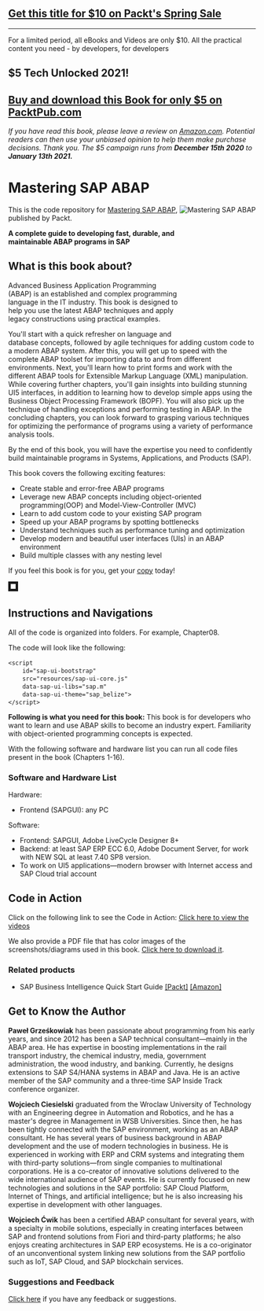 ## [Get this title for $10 on Packt's Spring Sale](https://www.packt.com/B07080?utm_source=github&utm_medium=packt-github-repo&utm_campaign=spring_10_dollar_2022)
-----
For a limited period, all eBooks and Videos are only $10. All the practical content you need \- by developers, for developers

## $5 Tech Unlocked 2021!
[Buy and download this Book for only $5 on PacktPub.com](https://www.packtpub.com/product/mastering-sap-abap/9781787288942)
-----
*If you have read this book, please leave a review on [Amazon.com](https://www.amazon.com/gp/product/1787288943).     Potential readers can then use your unbiased opinion to help them make purchase decisions. Thank you. The $5 campaign         runs from __December 15th 2020__ to __January 13th 2021.__*

# Mastering SAP ABAP

<a href="https://www.packtpub.com/application-development/mastering-sap-abap?utm_source=github&utm_medium=repository&utm_campaign="><img src="https://www.packtpub.com/media/catalog/product/cache/e4d64343b1bc593f1c5348fe05efa4a6/b/0/b07080.png" alt="Mastering SAP ABAP" height="256px" align="right"></a>

This is the code repository for [Mastering SAP ABAP](https://www.packtpub.com/application-development/mastering-sap-abap?utm_source=github&utm_medium=repository&utm_campaign=), published by Packt.

**A complete guide to developing fast, durable, and maintainable ABAP programs in SAP**

## What is this book about?
Advanced Business Application Programming (ABAP) is an established and complex programming language in the IT industry. This book is designed to help you use the latest ABAP techniques and apply legacy constructions using practical examples.

You'll start with a quick refresher on language and database concepts, followed by agile techniques for adding custom code to a modern ABAP system. After this, you will get up to speed with the complete ABAP toolset for importing data to and from different environments. Next, you'll learn how to print forms and work with the different ABAP tools for Extensible Markup Language (XML) manipulation. While covering further chapters, you'll gain insights into building stunning UI5 interfaces, in addition to learning how to develop simple apps using the Business Object Processing Framework (BOPF). You will also pick up the technique of handling exceptions and performing testing in ABAP. In the concluding chapters, you can look forward to grasping various techniques for optimizing the performance of programs using a variety of performance analysis tools.

By the end of this book, you will have the expertise you need to confidently build maintainable programs in Systems, Applications, and Products (SAP).

This book covers the following exciting features:
- Create stable and error-free ABAP programs
- Leverage new ABAP concepts including object-oriented programming(OOP) and Model-View-Controller (MVC)
- Learn to add custom code to your existing SAP program
- Speed up your ABAP programs by spotting bottlenecks
- Understand techniques such as performance tuning and optimization
- Develop modern and beautiful user interfaces (UIs) in an ABAP environment
- Build multiple classes with any nesting level

If you feel this book is for you, get your [copy](https://www.amazon.com/dp/1787288943) today!

<a href="https://www.packtpub.com/?utm_source=github&utm_medium=banner&utm_campaign=GitHubBanner"><img src="https://raw.githubusercontent.com/PacktPublishing/GitHub/master/GitHub.png" 
alt="https://www.packtpub.com/" border="5" /></a>

## Instructions and Navigations
All of the code is organized into folders. For example, Chapter08.

The code will look like the following:
```
<script
    id="sap-ui-bootstrap"
    src="resources/sap-ui-core.js"
    data-sap-ui-libs="sap.m"
    data-sap-ui-theme="sap_belize">
</script>
```

**Following is what you need for this book:**
This book is for developers who want to learn and use ABAP skills to become an industry expert. Familiarity with object-oriented programming concepts is expected.

With the following software and hardware list you can run all code files present in the book (Chapters 1-16).
### Software and Hardware List
Hardware:
- Frontend (SAPGUI): any PC

Software:
- Frontend: SAPGUI, Adobe LiveCycle Designer 8+
- Backend: at least SAP ERP ECC 6.0, Adobe Document Server, for work with NEW SQL at least 7.40 SP8 version.
- To work on UI5 applications—modern browser with Internet access and SAP Cloud trial account

## Code in Action

Click on the following link to see the Code in Action: [Click here to view the videos](http://bit.ly/2M4ILyK)

We also provide a PDF file that has color images of the screenshots/diagrams used in this book. [Click here to download it](https://www.packtpub.com/sites/default/files/downloads/9781787288942_ColorImages.pdf).

### Related products
* SAP Business Intelligence Quick Start Guide [[Packt]](https://www.packtpub.com/big-data-and-business-intelligence/sap-business-intelligence-quick-start-guide?utm_source=github&utm_medium=repository&utm_campaign=) [[Amazon]](https://www.amazon.com/dp/1789346207)

## Get to Know the Author
**Paweł Grześkowiak**
has been passionate about programming from his early years, and since 2012  has been a SAP technical consultant—mainly in the ABAP area. He has expertise in boosting implementations in the rail transport industry, the chemical industry, media, government administration, the wood industry, and banking. Currently, he designs extensions to SAP S4/HANA systems in ABAP and Java. He is an active member of the SAP community and a three-time SAP Inside Track conference organizer.

**Wojciech Ciesielski**
graduated from the Wroclaw University of Technology with an Engineering degree in Automation and Robotics, and he has a master's degree in Management in WSB Universities. Since then, he has been tightly connected with the SAP environment, working as an ABAP consultant. He has several years of business background in ABAP development and the use of modern technologies in business. He is experienced in working with ERP and CRM systems and integrating them with third-party solutions—from single companies to multinational corporations. He is a co-creator of innovative solutions delivered to the wide international audience of SAP events. He is currently focused on new technologies and solutions in the SAP portfolio: SAP Cloud Platform, Internet of Things, and artificial intelligence; but he is also increasing his expertise in development with other languages.

**Wojciech Ćwik**
has been a certified ABAP consultant for several years, with a specialty in mobile solutions, especially in creating interfaces between SAP and frontend solutions from Fiori and third-party platforms; he also enjoys creating architectures in SAP ERP ecosystems. He is a co-originator of an unconventional system linking new solutions from the SAP portfolio such as IoT, SAP Cloud, and SAP blockchain services.

### Suggestions and Feedback
[Click here](https://docs.google.com/forms/d/e/1FAIpQLSdy7dATC6QmEL81FIUuymZ0Wy9vH1jHkvpY57OiMeKGqib_Ow/viewform) if you have any feedback or suggestions.


